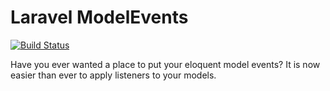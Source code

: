 # Laravel ModelEvents

[![Build Status](https://travis-ci.org/shooka/laravel-modelevents.svg?branch=develop)](https://travis-ci.org/shooka/laravel-modelevents)

Have you ever wanted a place to put your eloquent model events? It is now easier than ever to apply listeners to your models.
